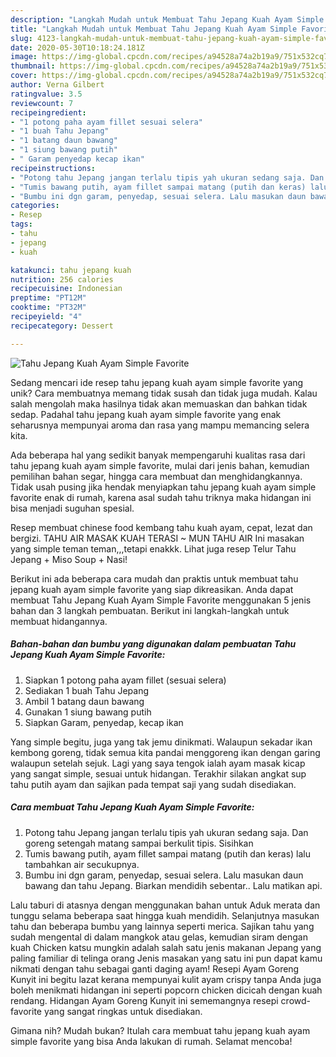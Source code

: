 ```yaml
---
description: "Langkah Mudah untuk Membuat Tahu Jepang Kuah Ayam Simple Favorite, Enak Banget"
title: "Langkah Mudah untuk Membuat Tahu Jepang Kuah Ayam Simple Favorite, Enak Banget"
slug: 4123-langkah-mudah-untuk-membuat-tahu-jepang-kuah-ayam-simple-favorite-enak-banget
date: 2020-05-30T10:18:24.181Z
image: https://img-global.cpcdn.com/recipes/a94528a74a2b19a9/751x532cq70/tahu-jepang-kuah-ayam-simple-favorite-foto-resep-utama.jpg
thumbnail: https://img-global.cpcdn.com/recipes/a94528a74a2b19a9/751x532cq70/tahu-jepang-kuah-ayam-simple-favorite-foto-resep-utama.jpg
cover: https://img-global.cpcdn.com/recipes/a94528a74a2b19a9/751x532cq70/tahu-jepang-kuah-ayam-simple-favorite-foto-resep-utama.jpg
author: Verna Gilbert
ratingvalue: 3.5
reviewcount: 7
recipeingredient:
- "1 potong paha ayam fillet sesuai selera"
- "1 buah Tahu Jepang"
- "1 batang daun bawang"
- "1 siung bawang putih"
- " Garam penyedap kecap ikan"
recipeinstructions:
- "Potong tahu Jepang jangan terlalu tipis yah ukuran sedang saja. Dan goreng setengah matang sampai berkulit tipis. Sisihkan"
- "Tumis bawang putih, ayam fillet sampai matang (putih dan keras) lalu tambahkan air secukupnya."
- "Bumbu ini dgn garam, penyedap, sesuai selera. Lalu masukan daun bawang dan tahu Jepang. Biarkan mendidih sebentar.. Lalu matikan api."
categories:
- Resep
tags:
- tahu
- jepang
- kuah

katakunci: tahu jepang kuah 
nutrition: 256 calories
recipecuisine: Indonesian
preptime: "PT12M"
cooktime: "PT32M"
recipeyield: "4"
recipecategory: Dessert

---
```



![Tahu Jepang Kuah Ayam Simple Favorite](https://img-global.cpcdn.com/recipes/a94528a74a2b19a9/751x532cq70/tahu-jepang-kuah-ayam-simple-favorite-foto-resep-utama.jpg)

Sedang mencari ide resep tahu jepang kuah ayam simple favorite yang unik? Cara membuatnya memang tidak susah dan tidak juga mudah. Kalau salah mengolah maka hasilnya tidak akan memuaskan dan bahkan tidak sedap. Padahal tahu jepang kuah ayam simple favorite yang enak seharusnya mempunyai aroma dan rasa yang mampu memancing selera kita.

Ada beberapa hal yang sedikit banyak mempengaruhi kualitas rasa dari tahu jepang kuah ayam simple favorite, mulai dari jenis bahan, kemudian pemilihan bahan segar, hingga cara membuat dan menghidangkannya. Tidak usah pusing jika hendak menyiapkan tahu jepang kuah ayam simple favorite enak di rumah, karena asal sudah tahu triknya maka hidangan ini bisa menjadi suguhan spesial.

Resep membuat chinese food kembang tahu kuah ayam, cepat, lezat dan bergizi. TAHU AIR MASAK KUAH TERASI ~ MUN TAHU AIR Ini masakan yang simple teman teman,,,tetapi enakkk. Lihat juga resep Telur Tahu Jepang + Miso Soup + Nasi!


Berikut ini ada beberapa cara mudah dan praktis untuk membuat tahu jepang kuah ayam simple favorite yang siap dikreasikan. Anda dapat membuat Tahu Jepang Kuah Ayam Simple Favorite menggunakan 5 jenis bahan dan 3 langkah pembuatan. Berikut ini langkah-langkah untuk membuat hidangannya.

<!--inarticleads1-->

##### Bahan-bahan dan bumbu yang digunakan dalam pembuatan Tahu Jepang Kuah Ayam Simple Favorite:

1. Siapkan 1 potong paha ayam fillet (sesuai selera)
1. Sediakan 1 buah Tahu Jepang
1. Ambil 1 batang daun bawang
1. Gunakan 1 siung bawang putih
1. Siapkan  Garam, penyedap, kecap ikan


Yang simple begitu, juga yang tak jemu dinikmati. Walaupun sekadar ikan kembong goreng, tidak semua kita pandai menggoreng ikan dengan garing walaupun setelah sejuk. Lagi yang saya tengok ialah ayam masak kicap yang sangat simple, sesuai untuk hidangan. Terakhir silakan angkat sup tahu putih ayam dan sajikan pada tempat saji yang sudah disediakan. 

<!--inarticleads2-->

##### Cara membuat Tahu Jepang Kuah Ayam Simple Favorite:

1. Potong tahu Jepang jangan terlalu tipis yah ukuran sedang saja. Dan goreng setengah matang sampai berkulit tipis. Sisihkan
1. Tumis bawang putih, ayam fillet sampai matang (putih dan keras) lalu tambahkan air secukupnya.
1. Bumbu ini dgn garam, penyedap, sesuai selera. Lalu masukan daun bawang dan tahu Jepang. Biarkan mendidih sebentar.. Lalu matikan api.


Lalu taburi di atasnya dengan menggunakan bahan untuk Aduk merata dan tunggu selama beberapa saat hingga kuah mendidih. Selanjutnya masukan tahu dan beberapa bumbu yang lainnya seperti merica. Sajikan tahu yang sudah mengental di dalam mangkok atau gelas, kemudian siram dengan kuah Chicken katsu mungkin adalah salah satu jenis makanan Jepang yang paling familiar di telinga orang Jenis masakan yang satu ini pun dapat kamu nikmati dengan tahu sebagai ganti daging ayam! Resepi Ayam Goreng Kunyit ini begitu lazat kerana mempunyai kulit ayam crispy tanpa Anda juga boleh menikmati hidangan ini seperti popcorn chicken dicicah dengan kuah rendang. Hidangan Ayam Goreng Kunyit ini sememangnya resepi crowd-favorite yang sangat ringkas untuk disediakan. 

Gimana nih? Mudah bukan? Itulah cara membuat tahu jepang kuah ayam simple favorite yang bisa Anda lakukan di rumah. Selamat mencoba!
